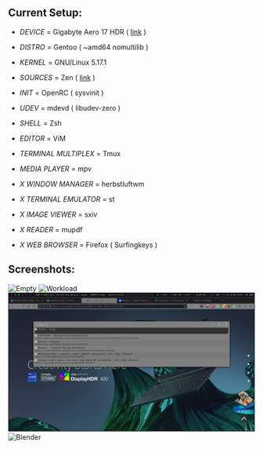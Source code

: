 Current Setup:
--------------


+ *DEVICE* = Gigabyte Aero 17 HDR ( [link](https://www.gigabyte.com/Laptop/AERO-17-HDR--Intel-11th-Gen) )

+ *DISTRO* = Gentoo ( ~amd64 nomultilib )

+ *KERNEL* = GNU/Linux 5.17.1

+ *SOURCES* = Zen ( [link](https://github.com/zen-kernel/zen-kernel) )

+ *INIT* = OpenRC ( sysvinit )

+ *UDEV* = mdevd ( libudev-zero )

+ *SHELL* = Zsh

+ *EDITOR* = ViM

+ *TERMINAL MULTIPLEX* = Tmux

+ *MEDIA PLAYER* = mpv

+ *X WINDOW MANAGER* = herbstluftwm

+ *X TERMINAL EMULATOR* = st

+ *X IMAGE VIEWER* = sxiv

+ *X READER* = mupdf

+ *X WEB BROWSER* = Firefox ( Surfingkeys )


Screenshots:
--------------

![Empty](share/images/2022_06_14-184738.png)
![Workload](share/images/1-8204dd2267.gif)
![Firefox](share/images/2022_06_15-194726.png)
![Blender](share/images/2022_06_14-193858.png)
